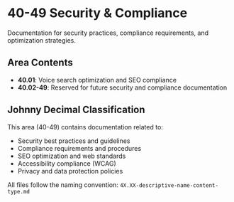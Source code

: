 # 40-49 Security & Compliance

Documentation for security practices, compliance requirements, and optimization strategies.

## Area Contents

- **40.01**: Voice search optimization and SEO compliance
- **40.02-49**: Reserved for future security and compliance documentation

## Johnny Decimal Classification

This area (40-49) contains documentation related to:
- Security best practices and guidelines
- Compliance requirements and procedures
- SEO optimization and web standards
- Accessibility compliance (WCAG)
- Privacy and data protection policies

All files follow the naming convention: `4X.XX-descriptive-name-content-type.md`